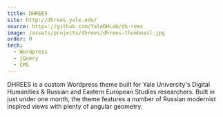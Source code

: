 ```yaml
---
title: DHREES
site: http://dhrees.yale.edu/
source: https://github.com/YaleDHLab/dh-rees
image: /assets/projects/dhrees/dhrees-thumbnail.jpg
order: 0
tech:
  - Wordpress
  - jQuery
  - CMS
---
```


DHREES is a custom Wordpress theme built for Yale University's Digital Humanities & Russian and Eastern European Studies researchers. Built in just under one month, the theme features a number of Russian modernist inspired views with plenty of angular geometry.